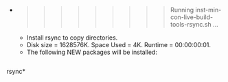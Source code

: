 * >>>>>>>>> Running inst-min-con-live-build-tools-rsync.sh ...
  * Install rsync to copy directories.
  * Disk size = 1628576K. Space Used = 4K. Runtime = 00:00:00:01.
  * The following NEW packages will be installed:
  ```bash
rsync*
  ```
